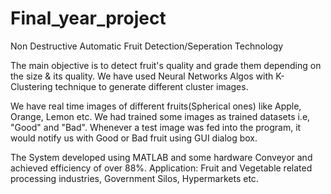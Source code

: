 # Final_year_project
Non Destructive Automatic Fruit Detection/Seperation Technology

The main objective is to detect fruit's quality and grade them depending on the size & its quality. We have used Neural Networks Algos with K-Clustering technique to generate different cluster images.

We have real time images of different fruits(Spherical ones) like Apple, Orange, Lemon etc. We had trained some images as trained datasets i.e, "Good" and "Bad". Whenever a test image was fed into the program, it would notify us with Good or Bad fruit using GUI dialog box.

The System developed using MATLAB and some hardware Conveyor and achieved efficiency of over 88%. Application: Fruit and Vegetable related processing industries, Government Silos, Hypermarkets etc.

